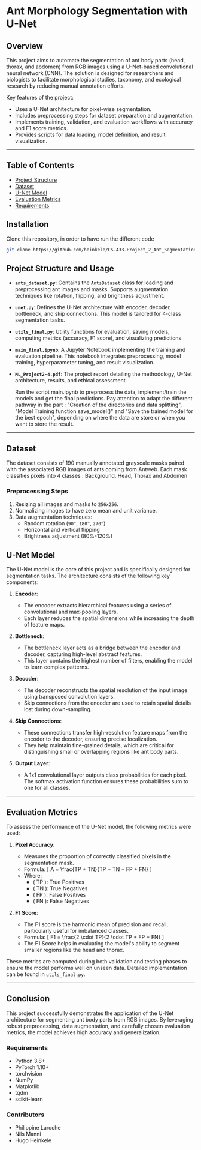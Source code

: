 # Ant Morphology Segmentation with U-Net

## Overview
This project aims to automate the segmentation of ant body parts (head, thorax, and abdomen) from RGB images using a U-Net-based convolutional neural network (CNN). The solution is designed for researchers and biologists to facilitate morphological studies, taxonomy, and ecological research by reducing manual annotation efforts.

Key features of the project:
- Uses a U-Net architecture for pixel-wise segmentation.
- Includes preprocessing steps for dataset preparation and augmentation.
- Implements training, validation, and evaluation workflows with accuracy and F1 score metrics.
- Provides scripts for data loading, model definition, and result visualization.

---

## Table of Contents
- [Project Structure](#project-structure)
- [Dataset](#dataset)
- [U-Net Model](#u-net-model)
- [Evaluation Metrics](#evaluation-metrics)
- [Requirements](#requirements)

## Installation 

Clone this repository, in order to have run the different code

```bash
git clone https://github.com/heinkele/CS-433-Project_2_Ant_Segmentation
```

## Project Structure and Usage
- **`ants_dataset.py`**:
  Contains the `AntsDataset` class for loading and preprocessing ant images and masks. Supports augmentation techniques like rotation, flipping, and brightness adjustment.
  
- **`unet.py`**:
  Defines the U-Net architecture with encoder, decoder, bottleneck, and skip connections. This model is tailored for 4-class segmentation tasks.
  
- **`utils_final.py`**:
  Utility functions for evaluation, saving models, computing metrics (accuracy, F1 score), and visualizing predictions.

- **`main_final.ipynb`**:
  A Jupyter Notebook implementing the training and evaluation pipeline. This notebook integrates preprocessing, model training, hyperparameter tuning, and result visualization.

- **`ML_Project2-4.pdf`**:
  The project report detailing the methodology, U-Net architecture, results, and ethical assessment.

  Run the script main.ipynb to preprocess the data, implement/train the models and get the final predictions. Pay attention to adapt the different pathway in the part : "Creation of the directories and data splitting", "Model Training   function save_model()" and "Save the trained model for the best epoch",  depending on where the data are store or when you want to store the result.
---

## Dataset
The dataset consists of 190 manually annotated grayscale masks paired with the associated RGB images of ants coming from Antweb. Each mask classifies pixels into 4 classes : Background, Head, Thorax and Abdomen


### Preprocessing Steps
1. Resizing all images and masks to `256x256`.
2. Normalizing images to have zero mean and unit variance.
3. Data augmentation techniques:
   - Random rotation (`90°`, `180°`, `270°`)
   - Horizontal and vertical flipping
   - Brightness adjustment (80%-120%)

## U-Net Model

The U-Net model is the core of this project and is specifically designed for segmentation tasks. The architecture consists of the following key components:

1. **Encoder**:
   - The encoder extracts hierarchical features using a series of convolutional and max-pooling layers.
   - Each layer reduces the spatial dimensions while increasing the depth of feature maps.

2. **Bottleneck**:
   - The bottleneck layer acts as a bridge between the encoder and decoder, capturing high-level abstract features.
   - This layer contains the highest number of filters, enabling the model to learn complex patterns.

3. **Decoder**:
   - The decoder reconstructs the spatial resolution of the input image using transposed convolution layers.
   - Skip connections from the encoder are used to retain spatial details lost during down-sampling.

4. **Skip Connections**:
   - These connections transfer high-resolution feature maps from the encoder to the decoder, ensuring precise localization.
   - They help maintain fine-grained details, which are critical for distinguishing small or overlapping regions like ant body parts.

5. **Output Layer**:
   - A 1x1 convolutional layer outputs class probabilities for each pixel. The softmax activation function ensures these probabilities sum to one for all classes.


---

## Evaluation Metrics

To assess the performance of the U-Net model, the following metrics were used:

1. **Pixel Accuracy**:
   - Measures the proportion of correctly classified pixels in the segmentation mask.
   - Formula:
     \[
     A = \frac{TP + TN}{TP + TN + FP + FN}
     \]
   - Where:
     - \( TP \): True Positives
     - \( TN \): True Negatives
     - \( FP \): False Positives
     - \( FN \): False Negatives

2. **F1 Score**:
   - The F1 score is the harmonic mean of precision and recall, particularly useful for imbalanced classes.
   - Formula:
     \[
     F1 = \frac{2 \cdot TP}{2 \cdot TP + FP + FN}
     \]
   - The F1 Score helps in evaluating the model's ability to segment smaller regions like the head and thorax.

These metrics are computed during both validation and testing phases to ensure the model performs well on unseen data. Detailed implementation can be found in `utils_final.py`.


---

## Conclusion

This project successfully demonstrates the application of the U-Net architecture for segmenting ant body parts from RGB images. By leveraging robust preprocessing, data augmentation, and carefully chosen evaluation metrics, the model achieves high accuracy and generalization. 



### Requirements
- Python 3.8+
- PyTorch 1.10+
- torchvision
- NumPy
- Matplotlib
- tqdm
- scikit-learn


### Contributors 
- Philippine Laroche
- Nils Manni
- Hugo Heinkele
